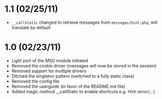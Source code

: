 # 1.1 (02/25/11)

- `__callStatic` changed to retrieve messages from `messages/hint.php`; will translate by default

# 1.0 (02/23/11)

- Light port of the MSG module initiated
- Removed the cookie driver (messages will now be stored in the session)
- Removed support for multiple drivers
- Ditched the singleton pattern (switched to a fully static class)
- Removed the config file
- Removed the userguide (in favor of the README.md file)
- Added magic method __callStatic to enable shortcuts e.g. Hint::error(...)
